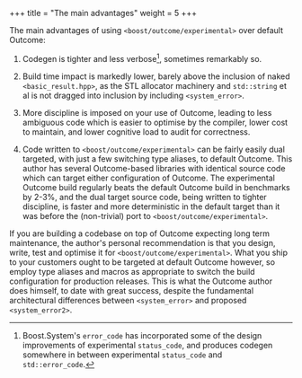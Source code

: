 +++
title = "The main advantages"
weight = 5
+++

The main advantages of using `<boost/outcome/experimental>` over default Outcome:

1. Codegen is tighter and less verbose[^1], sometimes remarkably so.

2. Build time impact is markedly lower, barely above the inclusion of naked
`<basic_result.hpp>`, as the STL allocator machinery and `std::string` et al
is not dragged into inclusion by including `<system_error>`.

3. More discipline is imposed on your use of Outcome, leading to
less ambiguous code which is easier to optimise by the compiler,
lower cost to maintain, and lower cognitive load to audit for correctness.

4. Code written to `<boost/outcome/experimental>` can be fairly easily dual
targeted, with just a few switching type aliases, to default Outcome.
This author has several Outcome-based libraries with identical source code which
can target either configuration of Outcome. The experimental Outcome
build regularly beats the default Outcome build in benchmarks by 2-3%,
and the dual target source code, being written to tighter discipline,
is faster and more deterministic in the default target than it was before
the (non-trivial) port to `<boost/outcome/experimental>`.


If you are building a codebase on top of Outcome expecting long term
maintenance, the author's personal recommendation is that you design, write, test and
optimise it for `<boost/outcome/experimental>`. What you ship to your customers
ought to be targeted at default Outcome however, so employ type aliases and
macros as appropriate to switch the build configuration for production releases.
This is what the Outcome author does himself, to date with great success,
despite the fundamental architectural differences between `<system_error>`
and proposed `<system_error2>`.



[^1]: Boost.System's `error_code` has incorporated some of the design improvements of experimental `status_code`, and produces codegen somewhere in between experimental `status_code` and `std::error_code`.